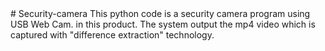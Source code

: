<div style="; position: relative; 
top:0; left: 650px;">
</div>
<object type="image/svg+xml" data="https://github.com/ShuDiamonds/Security-camera/image/python_illustration.svg" width="256" height="256"></object>
# Security-camera
This python code is a security camera program using USB Web Cam. in this product. The system output the mp4 video which is captured with "difference extraction" technology.
